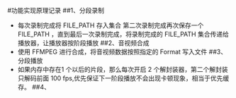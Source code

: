 #功能实现原理记录
##1、分段录制
- 每次录制完成将 FILE_PATH 存入集合 第二次录制完成再次保存一个 FILE_PATH ，直到最后一次录制完成，将录制完成的 FILE_PATH 集合传递给播放器，让播放器按阶段播放
##2、音视频合成
- 使用 FFMPEG 进行合成，将音视频数据按照指定的 Format 写入文件
##3、分段播放
- 如果内存中存在1 个以后的片段，那么每次开启 2 个解封装器，第二个解封装只解码前面 100 fps,优先保证下一阶段播放不会出现卡顿现象，相当于优先缓存。
##4、